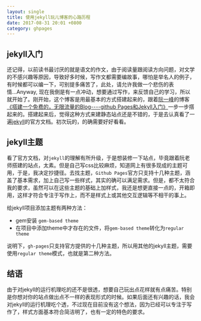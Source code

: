 ```yaml
---
layout: single
title: 使用jekyll玩儿博客的心路历程
date: 2017-08-31 20:01 +0800
category: ghpages
---
```

## jekyll入门
还记得，以前读书最讨厌的就是语文的作文，由于阅读量跟阅读方向问题，对文学的不感兴趣等原因，导致好多时候，写作文都需要编故事，哪怕是举名人的例子，有时候都可以编一下，可别提多痛苦了，此处，请允许我做一个悲伤的表情...Anyway, 现在我倒是有一点冲动，想要通过写作，来反馈自己的学习，所以就开始了。刚开始，这个博客是用最基本的方式搭建起来的，跟着[阮一峰](http://www.ruanyifeng.com/home.html)的博客[《搭建一个免费的，无限流量的Blog----github Pages和Jekyll入门》](http://www.ruanyifeng.com/blog/2012/08/blogging_with_jekyll.html)一步一步撘起来的。搭建起来后，觉得这种方式来建静态站点还是不错的，于是去认真看了一遍[jekyll](http://jekyllrb.com/)的官方文档。初次玩的，的确需要好好看看。

## jekyll主题
看了官方文档，对`jekyll`的理解有所升级，于是想装修一下站点，毕竟跟着阮老师搭建的站点，太素。但是自己写css比较麻烦，知道网上有很多现成的主题可用，于是，我决定抄捷径。去找主题，`Github Pages`官方只支持十几种主题，涵盖了基本需求，加上自己写一些样式，其实的确可以满足需求。但是，都不太符合我的要求，虽然可以在这些主题的基础上加样式，我还是想更直接一点的，开箱即用，这样才符合专注于写作上，而不是样式上或其他交互逻辑等不相干的事上。

给jekyll项目添加主题有两种方法：

* gem安装 `gem-based theme`
* 在项目中添加theme中才存在的文件，将`gem-based theme`转化为`regular theme`

说明下，`gh-pages`只支持官方提供的十几种主题，所以用其他的jekyll主题，需要使用`regular theme`模式，也就是第二种方法。

## 结语
由于对jekyll的运行机理吃的还不是很透，想要自己玩出点花样就有点痛苦。特别是你想对你的站点做出点不一样的表现形式的时候。如果后面还有兴趣的话，我会对jekyll的运行机理吃个透，不过现在目前没有这个想法，因为已经可以专注于写作了，样式方面基本符合简洁明了，也有一定的特色的要求。

